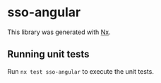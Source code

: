 # sso-angular

This library was generated with [Nx](https://nx.dev).

## Running unit tests

Run `nx test sso-angular` to execute the unit tests.
